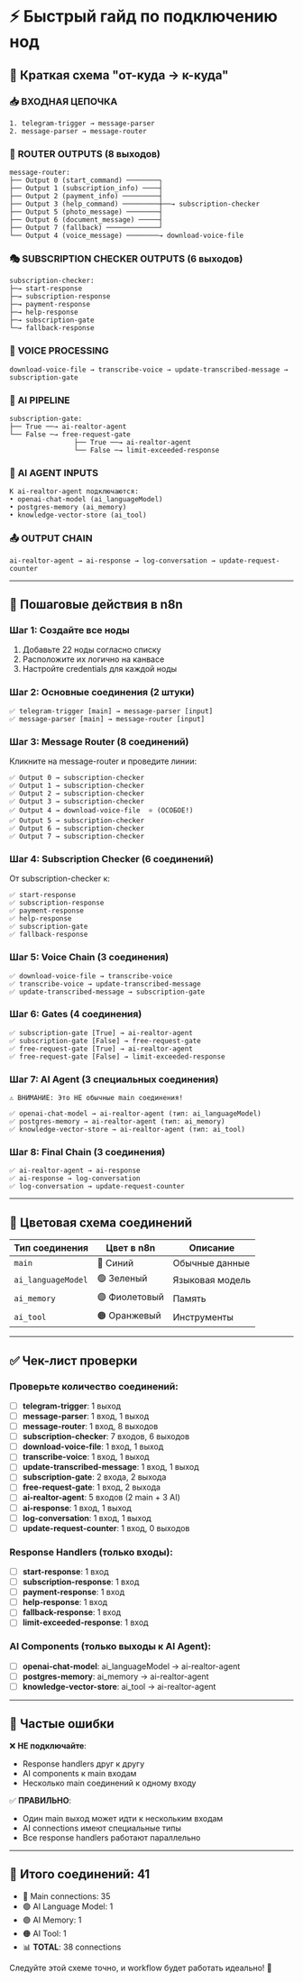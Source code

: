 # ⚡ Быстрый гайд по подключению нод

## 🎯 **Краткая схема "от-куда → к-куда"**

### 📥 **ВХОДНАЯ ЦЕПОЧКА**
```
1. telegram-trigger → message-parser
2. message-parser → message-router
```

### 🔀 **ROUTER OUTPUTS (8 выходов)**
```
message-router:
├── Output 0 (start_command) ────────┐
├── Output 1 (subscription_info) ────┤
├── Output 2 (payment_info) ─────────┤
├── Output 3 (help_command) ─────────┼──→ subscription-checker
├── Output 5 (photo_message) ────────┤
├── Output 6 (document_message) ─────┤
├── Output 7 (fallback) ─────────────┘
└── Output 4 (voice_message) ────────→ download-voice-file
```

### 🎭 **SUBSCRIPTION CHECKER OUTPUTS (6 выходов)**
```
subscription-checker:
├─→ start-response
├─→ subscription-response  
├─→ payment-response
├─→ help-response
├─→ subscription-gate
└─→ fallback-response
```

### 🎤 **VOICE PROCESSING**
```
download-voice-file → transcribe-voice → update-transcribed-message → subscription-gate
```

### 🤖 **AI PIPELINE**
```
subscription-gate:
├── True ──→ ai-realtor-agent
└── False ─→ free-request-gate
                ├── True ──→ ai-realtor-agent  
                └── False ─→ limit-exceeded-response
```

### 🧠 **AI AGENT INPUTS**
```
К ai-realtor-agent подключаются:
• openai-chat-model (ai_languageModel)
• postgres-memory (ai_memory)
• knowledge-vector-store (ai_tool)
```

### 📤 **OUTPUT CHAIN**
```
ai-realtor-agent → ai-response → log-conversation → update-request-counter
```

---

## 🔧 **Пошаговые действия в n8n**

### Шаг 1: Создайте все ноды
1. Добавьте 22 ноды согласно списку
2. Расположите их логично на канвасе
3. Настройте credentials для каждой ноды

### Шаг 2: Основные соединения (2 штуки)
```
✅ telegram-trigger [main] → message-parser [input]
✅ message-parser [main] → message-router [input]
```

### Шаг 3: Message Router (8 соединений)
Кликните на message-router и проведите линии:
```
✅ Output 0 → subscription-checker
✅ Output 1 → subscription-checker  
✅ Output 2 → subscription-checker
✅ Output 3 → subscription-checker
✅ Output 4 → download-voice-file  ⭐ (ОСОБОЕ!)
✅ Output 5 → subscription-checker
✅ Output 6 → subscription-checker
✅ Output 7 → subscription-checker
```

### Шаг 4: Subscription Checker (6 соединений)
От subscription-checker к:
```
✅ start-response
✅ subscription-response
✅ payment-response
✅ help-response  
✅ subscription-gate
✅ fallback-response
```

### Шаг 5: Voice Chain (3 соединения)
```
✅ download-voice-file → transcribe-voice
✅ transcribe-voice → update-transcribed-message
✅ update-transcribed-message → subscription-gate
```

### Шаг 6: Gates (4 соединения)
```
✅ subscription-gate [True] → ai-realtor-agent
✅ subscription-gate [False] → free-request-gate
✅ free-request-gate [True] → ai-realtor-agent
✅ free-request-gate [False] → limit-exceeded-response
```

### Шаг 7: AI Agent (3 специальных соединения)
```
⚠️ ВНИМАНИЕ: Это НЕ обычные main соединения!

✅ openai-chat-model → ai-realtor-agent (тип: ai_languageModel)
✅ postgres-memory → ai-realtor-agent (тип: ai_memory)
✅ knowledge-vector-store → ai-realtor-agent (тип: ai_tool)
```

### Шаг 8: Final Chain (3 соединения)
```
✅ ai-realtor-agent → ai-response
✅ ai-response → log-conversation  
✅ log-conversation → update-request-counter
```

---

## 🎨 **Цветовая схема соединений**

| Тип соединения | Цвет в n8n | Описание |
|---|---|---|
| `main` | 🔵 Синий | Обычные данные |
| `ai_languageModel` | 🟢 Зеленый | Языковая модель |
| `ai_memory` | 🟣 Фиолетовый | Память |
| `ai_tool` | 🟠 Оранжевый | Инструменты |

---

## ✅ **Чек-лист проверки**

### Проверьте количество соединений:
- [ ] **telegram-trigger**: 1 выход
- [ ] **message-parser**: 1 вход, 1 выход  
- [ ] **message-router**: 1 вход, 8 выходов
- [ ] **subscription-checker**: 7 входов, 6 выходов
- [ ] **download-voice-file**: 1 вход, 1 выход
- [ ] **transcribe-voice**: 1 вход, 1 выход
- [ ] **update-transcribed-message**: 1 вход, 1 выход
- [ ] **subscription-gate**: 2 входа, 2 выхода
- [ ] **free-request-gate**: 1 вход, 2 выхода
- [ ] **ai-realtor-agent**: 5 входов (2 main + 3 AI)
- [ ] **ai-response**: 1 вход, 1 выход
- [ ] **log-conversation**: 1 вход, 1 выход
- [ ] **update-request-counter**: 1 вход, 0 выходов

### Response Handlers (только входы):
- [ ] **start-response**: 1 вход
- [ ] **subscription-response**: 1 вход
- [ ] **payment-response**: 1 вход
- [ ] **help-response**: 1 вход
- [ ] **fallback-response**: 1 вход
- [ ] **limit-exceeded-response**: 1 вход

### AI Components (только выходы к AI Agent):
- [ ] **openai-chat-model**: ai_languageModel → ai-realtor-agent
- [ ] **postgres-memory**: ai_memory → ai-realtor-agent  
- [ ] **knowledge-vector-store**: ai_tool → ai-realtor-agent

---

## 🚨 **Частые ошибки**

❌ **НЕ подключайте**:
- Response handlers друг к другу
- AI components к main входам
- Несколько main соединений к одному входу

✅ **ПРАВИЛЬНО**:
- Один main выход может идти к нескольким входам
- AI connections имеют специальные типы
- Все response handlers работают параллельно

---

## 🎯 **Итого соединений: 41**

- 📘 Main connections: 35
- 🟢 AI Language Model: 1  
- 🟣 AI Memory: 1
- 🟠 AI Tool: 1
- 📊 **TOTAL**: 38 connections

Следуйте этой схеме точно, и workflow будет работать идеально! 🚀